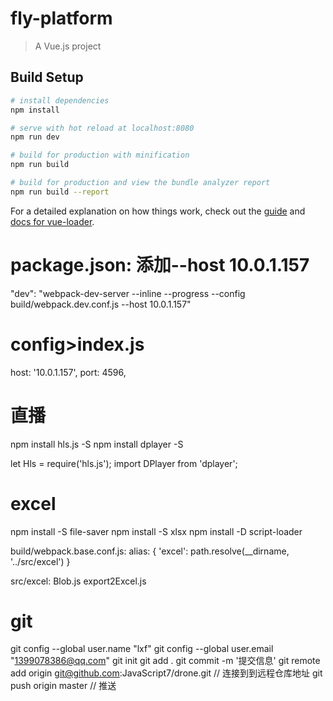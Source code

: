 # fly-platform

> A Vue.js project

## Build Setup

``` bash
# install dependencies
npm install

# serve with hot reload at localhost:8080
npm run dev

# build for production with minification
npm run build

# build for production and view the bundle analyzer report
npm run build --report
```

For a detailed explanation on how things work, check out the [guide](http://vuejs-templates.github.io/webpack/) and [docs for vue-loader](http://vuejs.github.io/vue-loader).

# package.json: 添加--host 10.0.1.157
"dev": "webpack-dev-server --inline --progress --config build/webpack.dev.conf.js --host 10.0.1.157"

# config>index.js
host: '10.0.1.157',
port: 4596, 

# 直播
npm install hls.js -S
npm install dplayer -S

let Hls = require('hls.js');
import DPlayer from 'dplayer';

# excel
npm install -S file-saver
npm install -S xlsx
npm install -D script-loader

build/webpack.base.conf.js:
alias: {
    'excel': path.resolve(__dirname, '../src/excel')
}

src/excel:
Blob.js
export2Excel.js

# git
git config --global user.name "lxf"
git config --global user.email "1399078386@qq.com"
git init
git add .
git commit -m '提交信息'
git remote add origin git@github.com:JavaScript7/drone.git // 连接到到远程仓库地址
git push origin master // 推送
